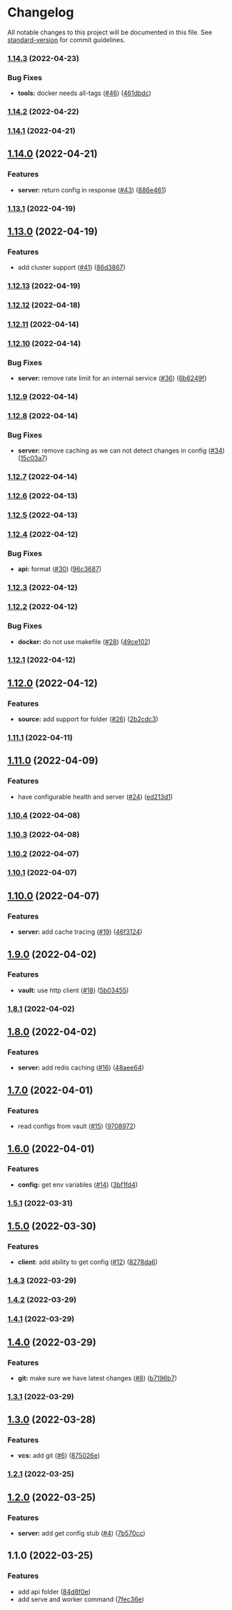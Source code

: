 # Changelog

All notable changes to this project will be documented in this file. See [standard-version](https://github.com/conventional-changelog/standard-version) for commit guidelines.

### [1.14.3](https://github.com/alexfalkowski/konfig/compare/v1.14.2...v1.14.3) (2022-04-23)


### Bug Fixes

* **tools:** docker needs all-tags ([#46](https://github.com/alexfalkowski/konfig/issues/46)) ([461dbdc](https://github.com/alexfalkowski/konfig/commit/461dbdc1480f1c4e04ad8b4ee0e76a82a9bce22e))

### [1.14.2](https://github.com/alexfalkowski/konfig/compare/v1.14.1...v1.14.2) (2022-04-22)

### [1.14.1](https://github.com/alexfalkowski/konfig/compare/v1.14.0...v1.14.1) (2022-04-21)

## [1.14.0](https://github.com/alexfalkowski/konfig/compare/v1.13.1...v1.14.0) (2022-04-21)


### Features

* **server:** return config in response ([#43](https://github.com/alexfalkowski/konfig/issues/43)) ([886e461](https://github.com/alexfalkowski/konfig/commit/886e461bad29ea2a3a5b74cab81577add2f6aea8))

### [1.13.1](https://github.com/alexfalkowski/konfig/compare/v1.13.0...v1.13.1) (2022-04-19)

## [1.13.0](https://github.com/alexfalkowski/konfig/compare/v1.12.13...v1.13.0) (2022-04-19)


### Features

* add cluster support ([#41](https://github.com/alexfalkowski/konfig/issues/41)) ([86d3867](https://github.com/alexfalkowski/konfig/commit/86d38676ca2cced2eb92dfd56e6f1b0cc911e316))

### [1.12.13](https://github.com/alexfalkowski/konfig/compare/v1.12.12...v1.12.13) (2022-04-19)

### [1.12.12](https://github.com/alexfalkowski/konfig/compare/v1.12.11...v1.12.12) (2022-04-18)

### [1.12.11](https://github.com/alexfalkowski/konfig/compare/v1.12.10...v1.12.11) (2022-04-14)

### [1.12.10](https://github.com/alexfalkowski/konfig/compare/v1.12.9...v1.12.10) (2022-04-14)


### Bug Fixes

* **server:** remove rate limit for an internal service ([#36](https://github.com/alexfalkowski/konfig/issues/36)) ([6b6249f](https://github.com/alexfalkowski/konfig/commit/6b6249fd29056168fd84a60c954557f32f199c9a))

### [1.12.9](https://github.com/alexfalkowski/konfig/compare/v1.12.8...v1.12.9) (2022-04-14)

### [1.12.8](https://github.com/alexfalkowski/konfig/compare/v1.12.7...v1.12.8) (2022-04-14)


### Bug Fixes

* **server:** remove caching as we can not detect changes in config ([#34](https://github.com/alexfalkowski/konfig/issues/34)) ([15c03a7](https://github.com/alexfalkowski/konfig/commit/15c03a7c15dc2af4c55b4075565a4f0fb102c8e4))

### [1.12.7](https://github.com/alexfalkowski/konfig/compare/v1.12.6...v1.12.7) (2022-04-14)

### [1.12.6](https://github.com/alexfalkowski/konfig/compare/v1.12.5...v1.12.6) (2022-04-13)

### [1.12.5](https://github.com/alexfalkowski/konfig/compare/v1.12.4...v1.12.5) (2022-04-13)

### [1.12.4](https://github.com/alexfalkowski/konfig/compare/v1.12.3...v1.12.4) (2022-04-12)


### Bug Fixes

* **api:** format ([#30](https://github.com/alexfalkowski/konfig/issues/30)) ([96c3687](https://github.com/alexfalkowski/konfig/commit/96c368708b984ae91e53cc08b3c2862338f61004))

### [1.12.3](https://github.com/alexfalkowski/konfig/compare/v1.12.2...v1.12.3) (2022-04-12)

### [1.12.2](https://github.com/alexfalkowski/konfig/compare/v1.12.1...v1.12.2) (2022-04-12)


### Bug Fixes

* **docker:** do not use makefile ([#28](https://github.com/alexfalkowski/konfig/issues/28)) ([49ce102](https://github.com/alexfalkowski/konfig/commit/49ce102c4410345c880974df09cb392efc68e241))

### [1.12.1](https://github.com/alexfalkowski/konfig/compare/v1.12.0...v1.12.1) (2022-04-12)

## [1.12.0](https://github.com/alexfalkowski/konfig/compare/v1.11.1...v1.12.0) (2022-04-12)


### Features

* **source:** add support for folder ([#26](https://github.com/alexfalkowski/konfig/issues/26)) ([2b2cdc3](https://github.com/alexfalkowski/konfig/commit/2b2cdc376cf9b1a21ee9ecdeda3559d7dff5b315))

### [1.11.1](https://github.com/alexfalkowski/konfig/compare/v1.11.0...v1.11.1) (2022-04-11)

## [1.11.0](https://github.com/alexfalkowski/konfig/compare/v1.10.4...v1.11.0) (2022-04-09)


### Features

* have configurable health and server ([#24](https://github.com/alexfalkowski/konfig/issues/24)) ([ed213d1](https://github.com/alexfalkowski/konfig/commit/ed213d1eb9b2852d18eee3af962418343dba7ece))

### [1.10.4](https://github.com/alexfalkowski/konfig/compare/v1.10.3...v1.10.4) (2022-04-08)

### [1.10.3](https://github.com/alexfalkowski/konfig/compare/v1.10.2...v1.10.3) (2022-04-08)

### [1.10.2](https://github.com/alexfalkowski/konfig/compare/v1.10.1...v1.10.2) (2022-04-07)

### [1.10.1](https://github.com/alexfalkowski/konfig/compare/v1.10.0...v1.10.1) (2022-04-07)

## [1.10.0](https://github.com/alexfalkowski/konfig/compare/v1.9.0...v1.10.0) (2022-04-07)


### Features

* **server:** add cache tracing ([#19](https://github.com/alexfalkowski/konfig/issues/19)) ([46f3124](https://github.com/alexfalkowski/konfig/commit/46f31241df1b1f7973a6115f8a9e3bfdb9e5bdbd))

## [1.9.0](https://github.com/alexfalkowski/konfig/compare/v1.8.1...v1.9.0) (2022-04-02)


### Features

* **vault:** use http client ([#18](https://github.com/alexfalkowski/konfig/issues/18)) ([5b03455](https://github.com/alexfalkowski/konfig/commit/5b03455f590b38689172f0c554f67850da347cd1))

### [1.8.1](https://github.com/alexfalkowski/konfig/compare/v1.8.0...v1.8.1) (2022-04-02)

## [1.8.0](https://github.com/alexfalkowski/konfig/compare/v1.7.0...v1.8.0) (2022-04-02)


### Features

* **server:** add redis caching ([#16](https://github.com/alexfalkowski/konfig/issues/16)) ([48aee64](https://github.com/alexfalkowski/konfig/commit/48aee647fbc678390a58668f8d4f8cc79f6559d3))

## [1.7.0](https://github.com/alexfalkowski/konfig/compare/v1.6.0...v1.7.0) (2022-04-01)


### Features

* read configs from vault ([#15](https://github.com/alexfalkowski/konfig/issues/15)) ([9708972](https://github.com/alexfalkowski/konfig/commit/9708972353ddf688dee912191e4acd920ca8c72a))

## [1.6.0](https://github.com/alexfalkowski/konfig/compare/v1.5.1...v1.6.0) (2022-04-01)


### Features

* **config:** get env variables ([#14](https://github.com/alexfalkowski/konfig/issues/14)) ([3bf1fd4](https://github.com/alexfalkowski/konfig/commit/3bf1fd44345d0d28459b3b18edf5bba8a98318ca))

### [1.5.1](https://github.com/alexfalkowski/konfig/compare/v1.5.0...v1.5.1) (2022-03-31)

## [1.5.0](https://github.com/alexfalkowski/konfig/compare/v1.4.3...v1.5.0) (2022-03-30)


### Features

* **client:** add ability to get config ([#12](https://github.com/alexfalkowski/konfig/issues/12)) ([8278da6](https://github.com/alexfalkowski/konfig/commit/8278da630cd6137258c69264a9bfb09d90b67fcb))

### [1.4.3](https://github.com/alexfalkowski/konfig/compare/v1.4.2...v1.4.3) (2022-03-29)

### [1.4.2](https://github.com/alexfalkowski/konfig/compare/v1.4.1...v1.4.2) (2022-03-29)

### [1.4.1](https://github.com/alexfalkowski/konfig/compare/v1.4.0...v1.4.1) (2022-03-29)

## [1.4.0](https://github.com/alexfalkowski/konfig/compare/v1.3.1...v1.4.0) (2022-03-29)


### Features

* **git:** make sure we have latest changes ([#8](https://github.com/alexfalkowski/konfig/issues/8)) ([b7196b7](https://github.com/alexfalkowski/konfig/commit/b7196b7d3b07fdf7cfeeaf911c5b62b5c92e87aa))

### [1.3.1](https://github.com/alexfalkowski/konfig/compare/v1.3.0...v1.3.1) (2022-03-29)

## [1.3.0](https://github.com/alexfalkowski/konfig/compare/v1.2.1...v1.3.0) (2022-03-28)


### Features

* **vcs:** add git ([#6](https://github.com/alexfalkowski/konfig/issues/6)) ([875026e](https://github.com/alexfalkowski/konfig/commit/875026e1a840cd880bdd3c3ef4e0cc30bbd00820))

### [1.2.1](https://github.com/alexfalkowski/konfig/compare/v1.2.0...v1.2.1) (2022-03-25)

## [1.2.0](https://github.com/alexfalkowski/konfig/compare/v1.1.0...v1.2.0) (2022-03-25)


### Features

* **server:** add get config stub ([#4](https://github.com/alexfalkowski/konfig/issues/4)) ([7b570cc](https://github.com/alexfalkowski/konfig/commit/7b570cc780016bde232342a628a7c0ce25e70fe3))

## 1.1.0 (2022-03-25)


### Features

* add api folder ([84d8f0e](https://github.com/alexfalkowski/konfig/commit/84d8f0e5fafd133ad2c649a31c87f8987e405cc5))
* add serve and worker command ([7fec36e](https://github.com/alexfalkowski/konfig/commit/7fec36eb6b2caa15ad2c863b4e46b17b0f6eb029))
